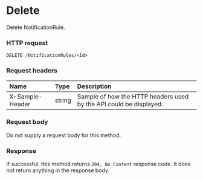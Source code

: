 # Delete

Delete NotificationRule.
### HTTP request
```http
DELETE /NotificationRules/<Id>

```
### Request headers
| Name       | Type | Description|
|:---------------|:--------|:----------|
| X-Sample-Header  | string  | Sample of how the HTTP headers used by the API could be displayed.|

### Request body
Do not supply a request body for this method.


### Response
If successful, this method returns `204, No Content` response code. It does not return anything in the response body.


<!-- uuid: 8cbab9d2-4b0e-4872-aa64-d1464ed343ca
2015-10-09 16:05:02 UTC -->